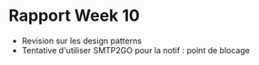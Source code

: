 # Rapport Week 10

 - Revision sur les design patterns
 - Tentative d'utiliser SMTP2GO pour la notif : point de blocage
